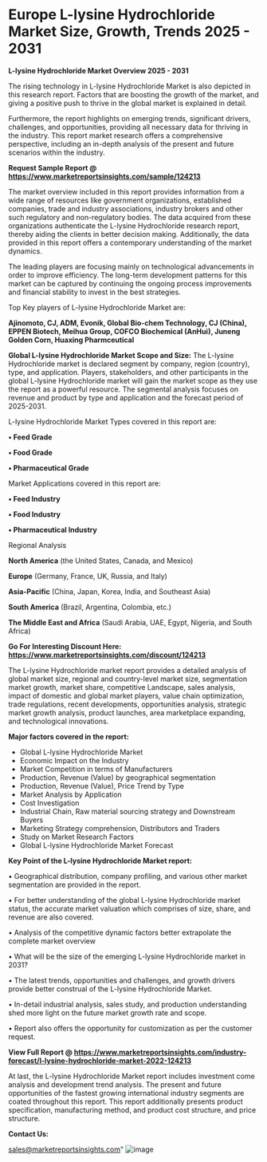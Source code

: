 # Europe L-lysine Hydrochloride Market Size, Growth, Trends 2025 - 2031

<Strong> L-lysine Hydrochloride Market Overview 2025 - 2031</strong>

The rising technology in L-lysine Hydrochloride Market is also depicted in this research report. Factors that are boosting the growth of the market, and giving a positive push to thrive in the global market is explained in detail.

Furthermore, the report highlights on emerging trends, significant drivers, challenges, and opportunities, providing all necessary data for thriving in the industry. This report market research offers a comprehensive perspective, including an in-depth analysis of the present and future scenarios within the industry.

<strong>Request Sample Report @ <a href=https://www.marketreportsinsights.com/sample/124213>https://www.marketreportsinsights.com/sample/124213</a></strong>

The market overview included in this report provides information from a wide range of resources like government organizations, established companies, trade and industry associations, industry brokers and other such regulatory and non-regulatory bodies. The data acquired from these organizations authenticate the L-lysine Hydrochloride research report, thereby aiding the clients in better decision making. Additionally, the data provided in this report offers a contemporary understanding of the market dynamics.

The leading players are focusing mainly on technological advancements in order to improve efficiency. The long-term development patterns for this market can be captured by continuing the ongoing process improvements and financial stability to invest in the best strategies.

Top Key players of L-lysine Hydrochloride Market are:

<strong>Ajinomoto, CJ, ADM, Evonik, Global Bio-chem Technology, CJ (China), EPPEN Biotech, Meihua Group, COFCO Biochemical (AnHui), Juneng Golden Corn, Huaxing Pharmceutical</strong>

<strong><b>Global L-lysine Hydrochloride Market Scope and Size:</b></strong>
The L-lysine Hydrochloride market is declared segment by company, region (country), type, and application. Players, stakeholders, and other participants in the global L-lysine Hydrochloride market will gain the market scope as they use the report as a powerful resource. The segmental analysis focuses on revenue and product by type and application and the forecast period of 2025-2031.

L-lysine Hydrochloride Market Types covered in this report are:

<strong>• Feed Grade

• Food Grade

• Pharmaceutical Grade</strong>

Market Applications covered in this report are:

<strong>• Feed Industry

• Food Industry

• Pharmaceutical Industry</strong> 

Regional Analysis

<strong>North America</strong> (the United States, Canada, and Mexico)

<strong>Europe</strong> (Germany, France, UK, Russia, and Italy)

<strong>Asia-Pacific</strong> (China, Japan, Korea, India, and Southeast Asia)

<strong>South America</strong> (Brazil, Argentina, Colombia, etc.)

<strong>The Middle East and Africa</strong> (Saudi Arabia, UAE, Egypt, Nigeria, and South Africa)

<strong>Go For Interesting Discount Here: <a href=https://www.marketreportsinsights.com/discount/124213>https://www.marketreportsinsights.com/discount/124213</a></strong>

The L-lysine Hydrochloride market report provides a detailed analysis of global market size, regional and country-level market size, segmentation market growth, market share, competitive Landscape, sales analysis, impact of domestic and global market players, value chain optimization, trade regulations, recent developments, opportunities analysis, strategic market growth analysis, product launches, area marketplace expanding, and technological innovations.

<strong><b>Major factors covered in the report:</b></strong>
<ul>
  <li>Global L-lysine Hydrochloride Market </li>
  <li>Economic Impact on the Industry</li>
  <li>Market Competition in terms of Manufacturers</li>
  <li>Production, Revenue (Value) by geographical segmentation</li>
  <li>Production, Revenue (Value), Price Trend by Type</li>
  <li>Market Analysis by Application</li>
  <li>Cost Investigation</li>
  <li>Industrial Chain, Raw material sourcing strategy and Downstream Buyers</li>
  <li>Marketing Strategy comprehension, Distributors and Traders</li>
  <li>Study on Market Research Factors</li>
  <li>Global L-lysine Hydrochloride Market Forecast</li>
</ul>

<strong><b>Key Point of the L-lysine Hydrochloride Market report:</b></strong>

• Geographical distribution, company profiling, and various other market segmentation are provided in the report.

• For better understanding of the global L-lysine Hydrochloride market status, the accurate market valuation which comprises of size, share, and revenue are also covered.

• Analysis of the competitive dynamic factors better extrapolate the complete market overview

• What will be the size of the emerging L-lysine Hydrochloride market in 2031?

• The latest trends, opportunities and challenges, and growth drivers provide better construal of the L-lysine Hydrochloride Market.

• In-detail industrial analysis, sales study, and production understanding shed more light on the future market growth rate and scope.

• Report also offers the opportunity for customization as per the customer request.

<strong><b>View Full Report @ <a href=https://www.marketreportsinsights.com/industry-forecast/l-lysine-hydrochloride-market-2022-124213>https://www.marketreportsinsights.com/industry-forecast/l-lysine-hydrochloride-market-2022-124213</a></b></strong>


At last, the L-lysine Hydrochloride Market report includes investment come analysis and development trend analysis. The present and future opportunities of the fastest growing international industry segments are coated throughout this report. This report additionally presents product specification, manufacturing method, and product cost structure, and price structure.

<strong>Contact Us:</strong>

sales@marketreportsinsights.com"
![image](https://github.com/user-attachments/assets/d8b06f29-68b7-42cc-955d-cdb698ef2cb3)
